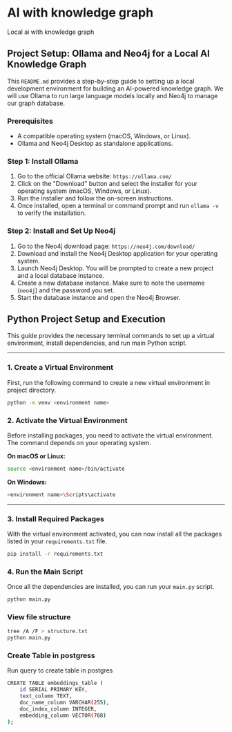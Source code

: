 # AI with knowledge graph
Local ai with knowledge graph

## Project Setup: Ollama and Neo4j for a Local AI Knowledge Graph

This `README.md` provides a step-by-step guide to setting up a local development environment for building an AI-powered knowledge graph. We will use Ollama to run large language models locally and Neo4j to manage our graph database.

### Prerequisites

  - A compatible operating system (macOS, Windows, or Linux).
  - Ollama and Neo4j Desktop as standalone applications.

### Step 1: Install Ollama

1.  Go to the official Ollama website: `https://ollama.com/`
2.  Click on the "Download" button and select the installer for your operating system (macOS, Windows, or Linux).
3.  Run the installer and follow the on-screen instructions.
4.  Once installed, open a terminal or command prompt and run `ollama -v` to verify the installation.

### Step 2: Install and Set Up Neo4j

1.  Go to the Neo4j download page: `https://neo4j.com/download/`
2.  Download and install the Neo4j Desktop application for your operating system.
3.  Launch Neo4j Desktop. You will be prompted to create a new project and a local database instance.
4.  Create a new database instance. Make sure to note the username (`neo4j`) and the password you set.
5.  Start the database instance and open the Neo4j Browser.

## Python Project Setup and Execution

This guide provides the necessary terminal commands to set up a virtual environment, install dependencies, and run main Python script.

-----

### 1\. Create a Virtual Environment

First, run the following command to create a new virtual environment in project directory.

```bash
python -m venv <environment name>
```

### 2\. Activate the Virtual Environment

Before installing packages, you need to activate the virtual environment. The command depends on your operating system.

**On macOS or Linux:**

```bash
source <environment name>/bin/activate
```

**On Windows:**

```bash
<environment name>\Scripts\activate
```

-----

### 3\. Install Required Packages

With the virtual environment activated, you can now install all the packages listed in your `requirements.txt` file.

```bash
pip install -r requirements.txt
```

### 4\. Run the Main Script

Once all the dependencies are installed, you can run your `main.py` script.

```bash
python main.py
```

### View file structure

```bash
tree /A /F > structure.txt
python main.py
```

### Create Table in postgress
Run query to create table in postgres
```bash
CREATE TABLE embeddings_table (
    id SERIAL PRIMARY KEY,
    text_column TEXT,
    doc_name_column VARCHAR(255),
    doc_index_column INTEGER, 
    embedding_column VECTOR(768)
);
```